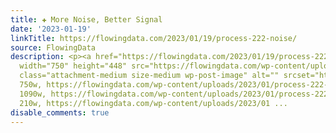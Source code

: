 ```yaml
---
title: ✚ More Noise, Better Signal
date: '2023-01-19'
linkTitle: https://flowingdata.com/2023/01/19/process-222-noise/
source: FlowingData
description: <p><a href="https://flowingdata.com/2023/01/19/process-222-noise/"><img
  width="750" height="448" src="https://flowingdata.com/wp-content/uploads/2023/01/process-222-featured-noise-750x448.png"
  class="attachment-medium size-medium wp-post-image" alt="" srcset="https://flowingdata.com/wp-content/uploads/2023/01/process-222-featured-noise-750x448.png
  750w, https://flowingdata.com/wp-content/uploads/2023/01/process-222-featured-noise-1090x651.png
  1090w, https://flowingdata.com/wp-content/uploads/2023/01/process-222-featured-noise-210x125.png
  210w, https://flowingdata.com/wp-content/uploads/2023/01 ...
disable_comments: true
---
```

<p><a href="https://flowingdata.com/2023/01/19/process-222-noise/"><img width="750" height="448" src="https://flowingdata.com/wp-content/uploads/2023/01/process-222-featured-noise-750x448.png" class="attachment-medium size-medium wp-post-image" alt="" srcset="https://flowingdata.com/wp-content/uploads/2023/01/process-222-featured-noise-750x448.png 750w, https://flowingdata.com/wp-content/uploads/2023/01/process-222-featured-noise-1090x651.png 1090w, https://flowingdata.com/wp-content/uploads/2023/01/process-222-featured-noise-210x125.png 210w, https://flowingdata.com/wp-content/uploads/2023/01 ...